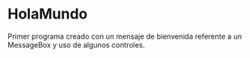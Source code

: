 # HolaMundo
Primer programa creado con un mensaje de bienvenida referente a un MessageBox y uso de algunos controles.
